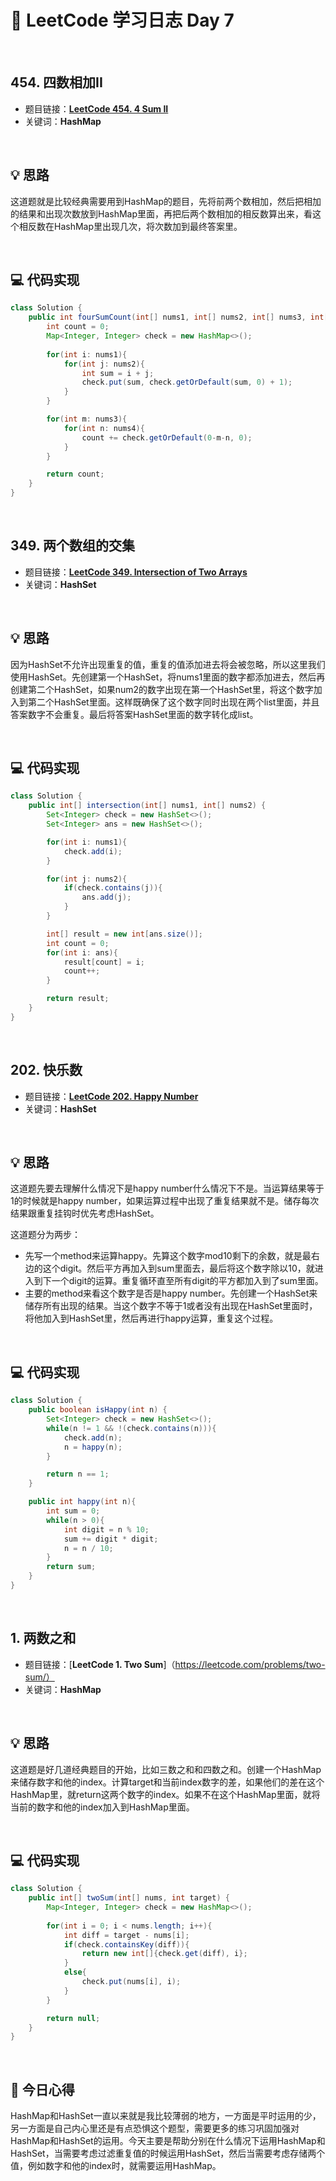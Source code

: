 # 📝 LeetCode 学习日志 Day 7

<br>

## 454. 四数相加II
- 题目链接：[**LeetCode 454. 4 Sum II**](https://leetcode.com/problems/4sum-ii/)
- 关键词：**HashMap**  

<br>

## 💡 思路
这道题就是比较经典需要用到HashMap的题目，先将前两个数相加，然后把相加的结果和出现次数放到HashMap里面，再把后两个数相加的相反数算出来，看这个相反数在HashMap里出现几次，将次数加到最终答案里。

<br>

## 💻 代码实现
```java
class Solution {
    public int fourSumCount(int[] nums1, int[] nums2, int[] nums3, int[] nums4) {
        int count = 0;
        Map<Integer, Integer> check = new HashMap<>();
        
        for(int i: nums1){
            for(int j: nums2){
                int sum = i + j;
                check.put(sum, check.getOrDefault(sum, 0) + 1);
            }
        }

        for(int m: nums3){
            for(int n: nums4){
                count += check.getOrDefault(0-m-n, 0);
            }
        }

        return count;
    }
}
```

<br>

##  349. 两个数组的交集
- 题目链接：[**LeetCode 349. Intersection of Two Arrays**](https://leetcode.com/problems/intersection-of-two-arrays/)
- 关键词：**HashSet**

<br>

## 💡 思路
因为HashSet不允许出现重复的值，重复的值添加进去将会被忽略，所以这里我们使用HashSet。先创建第一个HashSet，将nums1里面的数字都添加进去，然后再创建第二个HashSet，如果num2的数字出现在第一个HashSet里，将这个数字加入到第二个HashSet里面。这样既确保了这个数字同时出现在两个list里面，并且答案数字不会重复。最后将答案HashSet里面的数字转化成list。

<br>

## 💻 代码实现
```java
class Solution {
    public int[] intersection(int[] nums1, int[] nums2) {
        Set<Integer> check = new HashSet<>();
        Set<Integer> ans = new HashSet<>();

        for(int i: nums1){
            check.add(i);
        }

        for(int j: nums2){
            if(check.contains(j)){
                ans.add(j);
            }
        }

        int[] result = new int[ans.size()];
        int count = 0;
        for(int i: ans){
            result[count] = i;
            count++;
        }

        return result;
    }
}
```

<br>

##  202. 快乐数
- 题目链接：[**LeetCode 202. Happy Number**](https://leetcode.com/problems/happy-number/)
- 关键词：**HashSet**

<br>

## 💡 思路  
这道题先要去理解什么情况下是happy number什么情况下不是。当运算结果等于1的时候就是happy number，如果运算过程中出现了重复结果就不是。储存每次结果跟重复挂钩时优先考虑HashSet。

这道题分为两步：
- 先写一个method来运算happy。先算这个数字mod10剩下的余数，就是最右边的这个digit。然后平方再加入到sum里面去，最后将这个数字除以10，就进入到下一个digit的运算。重复循环直至所有digit的平方都加入到了sum里面。
- 主要的method来看这个数字是否是happy number。先创建一个HashSet来储存所有出现的结果。当这个数字不等于1或者没有出现在HashSet里面时，将他加入到HashSet里，然后再进行happy运算，重复这个过程。


<br>

## 💻 代码实现
```java
class Solution {
    public boolean isHappy(int n) {
        Set<Integer> check = new HashSet<>();
        while(n != 1 && !(check.contains(n))){
            check.add(n);
            n = happy(n);
        }

        return n == 1;
    }

    public int happy(int n){
        int sum = 0;
        while(n > 0){
            int digit = n % 10;
            sum += digit * digit;
            n = n / 10;
        }
        return sum;
    }
}
```

<br>

##  1. 两数之和
- 题目链接：[**LeetCode 1. Two Sum**]（https://leetcode.com/problems/two-sum/）
- 关键词：**HashMap**

<br>

## 💡 思路  
这道题是好几道经典题目的开始，比如三数之和和四数之和。创建一个HashMap来储存数字和他的index。计算target和当前index数字的差，如果他们的差在这个HashMap里，就return这两个数字的index。如果不在这个HashMap里面，就将当前的数字和他的index加入到HashMap里面。

<br>

## 💻 代码实现
```java
class Solution {
    public int[] twoSum(int[] nums, int target) {
        Map<Integer, Integer> check = new HashMap<>();
        
        for(int i = 0; i < nums.length; i++){
            int diff = target - nums[i];
            if(check.containsKey(diff)){
                return new int[]{check.get(diff), i};
            }
            else{
                check.put(nums[i], i);
            }
        }

        return null;
    }
}
```

<br>

## 📝 今日心得
HashMap和HashSet一直以来就是我比较薄弱的地方，一方面是平时运用的少，另一方面是自己内心里还是有点恐惧这个题型，需要更多的练习巩固加强对HashMap和HashSet的运用。今天主要是帮助分别在什么情况下运用HashMap和HashSet，当需要考虑过滤重复值的时候运用HashSet，然后当需要考虑存储两个值，例如数字和他的index时，就需要运用HashMap。